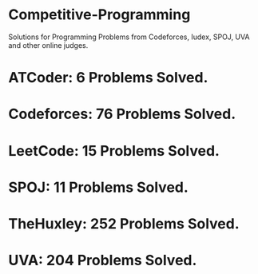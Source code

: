 # Competitive-Programming
Solutions for Programming Problems from Codeforces, Iudex, SPOJ, UVA and other online judges.

# ATCoder: 6 Problems Solved.
# Codeforces: 76 Problems Solved.
# LeetCode: 15 Problems Solved.
# SPOJ: 11 Problems Solved.
# TheHuxley: 252 Problems Solved.
# UVA: 204 Problems Solved.
